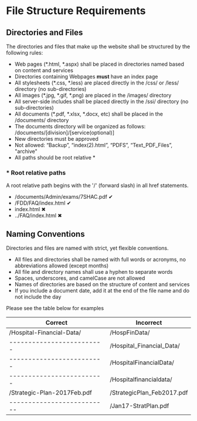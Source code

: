 # File Structure Requirements

## Directories and Files

The directories and files that make up the website shall be structured by the following rules:

- Web pages \(\*.html, \*.aspx\) shall be placed in directories named based on content and services
- Directories containing Webpages **must** have an index page
- All stylesheets \(\*.css, \*.less\) are placed directly in the /css/ or /less/ directory (no sub-directories)
- All images \(\*.jpg, \*.gif, \*.png\) are placed in the /images/ directory
- All server-side includes shall be placed directly in the /ssi/ directory (no sub-directories)
- All documents \(\*.pdf, \*.xlsx, \*.docx, etc\) shall be placed in the /documents/ directory
- The documents directory will be organized as follows: /documents/[division]/[service(optional)]
- New directories must be approved
- Not allowed: “Backup”, “index(2).html”, “PDFS”, “Text_PDF_Files”, "archive"
- All paths should be root relative *

### * Root relative paths
A root relative path begins with the '/' (forward slash)  in all href statements.
- /documents/Admin/exams/7SHAC.pdf &#10004;
- /FDD/FAQ/index.html &#10004;
- index.html &#10006;
- ../FAQ/index.html &#10006;

## Naming Conventions

Directories and files are named with strict, yet flexible conventions.

- All files and directories shall be named with full words or acronyms, no abbreviations allowed (except months)
- All file and directory names shall use a hyphen to separate words
- Spaces, underscores, and camelCase are not allowed
- Names of directories are based on the structure of content and services
- If you include a document date, add it at the end of the file name and do not include the day

Please see the table below for examples

Correct | Incorrect
------- | ---------
/Hospital-Financial-Data/ | /HospFinData/
------------------------- | /Hospital_Financial_Data/
------------------------- | /HospitalFinancialData/
------------------------- | /Hospitalfinancialdata/
/Strategic-Plan-2017Feb.pdf | /StrategicPlan_Feb2017.pdf
-------------------------- | /Jan17-StratPlan.pdf


